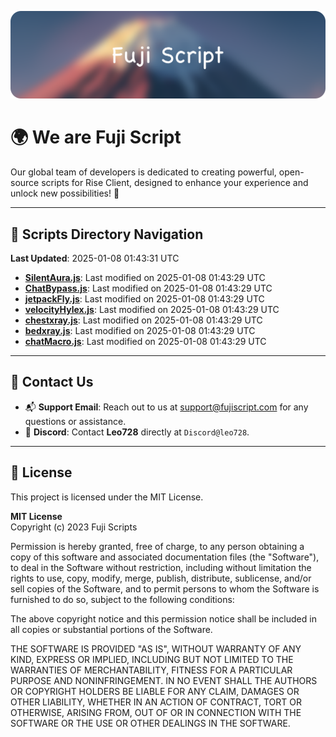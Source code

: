![Banner](.github/b.webp)

# 🌍 **We are Fuji Script**

Our global team of developers is dedicated to creating powerful, open-source scripts for Rise Client, designed to enhance your experience and unlock new possibilities! 🌟

---
<!-- SCRIPTS_NAVIGATION_START -->
## 📂 **Scripts Directory Navigation**

**Last Updated**: 2025-01-08 01:43:31 UTC

- **[SilentAura.js](scripts/SilentAura.js)**: Last modified on 2025-01-08 01:43:29 UTC
- **[ChatBypass.js](scripts/ChatBypass.js)**: Last modified on 2025-01-08 01:43:29 UTC
- **[jetpackFly.js](scripts/jetpackFly.js)**: Last modified on 2025-01-08 01:43:29 UTC
- **[velocityHylex.js](scripts/velocityHylex.js)**: Last modified on 2025-01-08 01:43:29 UTC
- **[chestxray.js](scripts/chestxray.js)**: Last modified on 2025-01-08 01:43:29 UTC
- **[bedxray.js](scripts/bedxray.js)**: Last modified on 2025-01-08 01:43:29 UTC
- **[chatMacro.js](scripts/chatMacro.js)**: Last modified on 2025-01-08 01:43:29 UTC

<!-- SCRIPTS_NAVIGATION_END -->

---

## 💬 **Contact Us**  
- 📬 **Support Email**: Reach out to us at [support@fujiscript.com](mailto:support@fujiscript.com) for any questions or assistance.  
- 💬 **Discord**: Contact **Leo728** directly at `Discord@leo728`.

---

## 📜 **License**

This project is licensed under the MIT License.  

**MIT License**  
Copyright (c) 2023 Fuji Scripts  

Permission is hereby granted, free of charge, to any person obtaining a copy of this software and associated documentation files (the "Software"), to deal in the Software without restriction, including without limitation the rights to use, copy, modify, merge, publish, distribute, sublicense, and/or sell copies of the Software, and to permit persons to whom the Software is furnished to do so, subject to the following conditions:  

The above copyright notice and this permission notice shall be included in all copies or substantial portions of the Software.  

THE SOFTWARE IS PROVIDED "AS IS", WITHOUT WARRANTY OF ANY KIND, EXPRESS OR IMPLIED, INCLUDING BUT NOT LIMITED TO THE WARRANTIES OF MERCHANTABILITY, FITNESS FOR A PARTICULAR PURPOSE AND NONINFRINGEMENT. IN NO EVENT SHALL THE AUTHORS OR COPYRIGHT HOLDERS BE LIABLE FOR ANY CLAIM, DAMAGES OR OTHER LIABILITY, WHETHER IN AN ACTION OF CONTRACT, TORT OR OTHERWISE, ARISING FROM, OUT OF OR IN CONNECTION WITH THE SOFTWARE OR THE USE OR OTHER DEALINGS IN THE SOFTWARE.  
